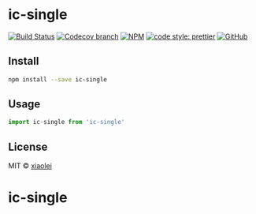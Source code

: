 # ic-single

> 

[![Build Status](https://img.shields.io/travis/xiaolei/ic-single/master.svg)](https://travis-ci.org/xiaolei/ic-single)
[![Codecov branch](https://img.shields.io/codecov/c/github/xiaolei/ic-single/master.svg)](https://codecov.io/gh/xiaolei/ic-single)
[![NPM](https://img.shields.io/npm/v/ic-single.svg)](https://www.npmjs.com/package/ic-single)
[![code style: prettier](https://img.shields.io/badge/code_style-prettier-ff69b4.svg?style=flat-square)](https://github.com/prettier/prettier)
[![GitHub](https://img.shields.io/github/license/mashape/apistatus.svg)](https://opensource.org/licenses/MIT)

## Install

```bash
npm install --save ic-single
```

## Usage

```js
import ic-single from 'ic-single'
```

## License



MIT © [xiaolei](https://github.com/xiaolei)
# ic-single
